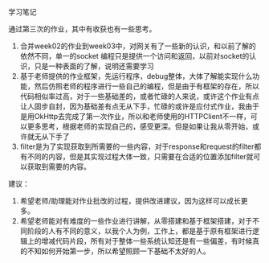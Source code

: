 学习笔记

通过第三次的作业，其中有收获也有一些思考。

1. 合并week02的作业到week03中，对网关有了一些新的认识，和以前了解的依然不同，单一的socket 编程只是提供一个访问和返回，以前对socket的认识，只是一种表面的了解，说明还需要学习
2. 基于老师提供的作业框架，先运行程序，debug整体，大体了解能实现什么功能，然后仿照老师的程序进行一些自己的编程，但是由于有框架的存在，所以代码相似率过高，对于一些基础差的，或者忙碌的人来说，或许这个作业有点让人固步自封，因为基础差有点无从下手，忙碌的或许是应付式作业，我由于是用OkHttp去完成了第一次作业，所以和老师使用的HTTPClient不一样，可以更多思考，根据老师的实现自己的，感受更深。但是如果让我从零开始，或许就无从下手了
3. filter是为了实现获取到所需要的一些内容，对于response和request的filter都有不同的内容，但是其实现过程大体一致，只需要在合适的位置添加filter就可以获取到需要的内容。

建议：

1. 希望老师/助理能对作业批改的过程，提供改进建议，因为这样可以成长更多。
2. 希望老师能对有难度的一些作业进行讲解，从零搭建和基于框架搭建，对于不同阶段的人有不同的意义，以我个人为例，工作上，都是基于原有框架进行逻辑上的增减代码片段，所有对于整体一些系统认知还是有一些偏差，有时候真的不知如何开始第一步，所以希望照顾一下基础不太好的人。